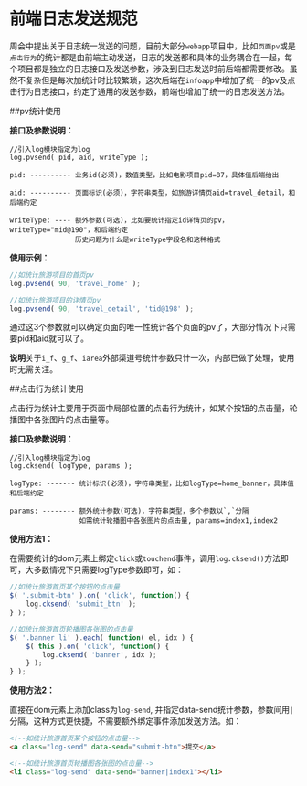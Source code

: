 前端日志发送规范
=========

周会中提出关于日志统一发送的问题，目前大部分`webapp`项目中，比如`页面pv`或是`点击行为`的统计都是由前端主动发送，日志的发送都和具体的业务耦合在一起，每个项目都是独立的日志接口及发送参数，涉及到日志发送时前后端都需要修改。虽然不复杂但是每次加统计时比较繁琐，这次后端在`infoapp`中增加了统一的pv及点击行为日志接口，约定了通用的发送参数，前端也增加了统一的日志发送方法。

##pv统计使用

**接口及参数说明：**
```
//引入log模块指定为log
log.pvsend( pid, aid, writeType );

pid: ---------- 业务id(必须)，数值类型，比如电影项目pid=87，具体值后端给出

aid: ---------- 页面标识(必须)，字符串类型，如旅游详情页aid=travel_detail，和后端约定

writeType: ---- 额外参数(可选)，比如要统计指定id详情页的pv，writeType="mid@190"，和后端约定
                历史问题为什么是writeType字段名和这种格式
```

**使用示例：**
```javascript
//如统计旅游项目的首页pv
log.pvsend( 90, 'travel_home' );

//如统计旅游项目的详情页pv
log.pvsend( 90, 'travel_detail', 'tid@198' );
```

通过这3个参数就可以确定页面的唯一性统计各个页面的pv了，大部分情况下只需要pid和aid就可以了。

**说明**关于`i_f`、`g_f`、`iarea`外部渠道号统计参数只计一次，内部已做了处理，使用时无需关注。



##点击行为统计使用

点击行为统计主要用于页面中局部位置的点击行为统计，如某个按钮的点击量，轮播图中各张图片的点击量等。

**接口及参数说明：**
```
//引入log模块指定为log
log.cksend( logType, params );

logType: ------- 统计标识(必须)，字符串类型，比如logType=home_banner，具体值和后端约定

params: -------- 额外统计参数(可选)，字符串类型，多个参数以`,`分隔
                 如需统计轮播图中各张图片的点击量, params=index1,index2
```

**使用方法1：**

在需要统计的dom元素上绑定`click`或`touchend`事件，调用`log.cksend()`方法即可，大多数情况下只需要logType参数即可，如：

```javascript
//如统计旅游首页某个按钮的点击量
$( '.submit-btn' ).on( 'click', function() {
    log.cksend( 'submit_btn' );
} );

//如统计旅游首页轮播图各张图的点击量
$( '.banner li' ).each( function( el, idx ) {
    $( this ).on( 'click', function() {
        log.cksend( 'banner', idx );
    } );
} );
```

**使用方法2：**

直接在dom元素上添加class为`log-send`, 并指定data-send统计参数，参数间用`|`分隔，这种方式更快捷，不需要额外绑定事件添加发送方法。如：
```html
<!--如统计旅游首页某个按钮的点击量-->
<a class="log-send" data-send="submit-btn">提交</a>

<!--如统计旅游首页轮播图各张图的点击量-->
<li class="log-send" data-send="banner|index1"></li>
```


